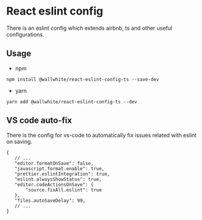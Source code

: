 # React eslint config

There is an eslint config which extends airbnb, ts and other useful configurations.

## Usage 

- npm

```
npm install @wallwhite/react-eslint-config-ts --save-dev
```

- yarn 

```
yarn add @wallwhite/react-eslint-config-ts --dev
```

## VS code auto-fix 

There is the config for vs-code to automatically fix issues related with eslint on saving.

```
{
   // ...
   "editor.formatOnSave": false,
   "javascript.format.enable": true,
   "prettier.eslintIntegration": true,
   "eslint.alwaysShowStatus": true,
   "editor.codeActionsOnSave": {
       "source.fixAll.eslint": true
   },
   "files.autoSaveDelay": 99,
   // ...
}

```